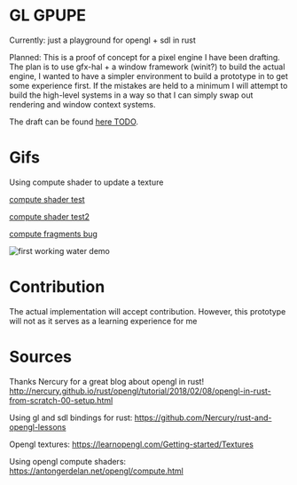 # GL GPUPE

Currently: just a playground for opengl + sdl in rust

Planned: 
This is a proof of concept for a pixel engine I have been drafting. 
The plan is to use gfx-hal + a window framework (winit?) to build the actual engine,
I wanted to have a simpler environment to build a prototype in to get some experience first.
If the mistakes are held to a minimum I will attempt to build the high-level systems in a way so that I can simply swap out rendering and window context systems.

The draft can be found [here TODO](todo). 

# Gifs

Using compute shader to update a texture

[compute shader test](https://i.imgur.com/ZeeIWbb.gif)

[compute shader test2](https://i.imgur.com/9YsamC4.gif)

[compute fragments bug](https://i.imgur.com/jaUMwTL.gif)

![first working water demo](https://i.imgur.com/A4S0D4M.gif)

# Contribution

The actual implementation will accept contribution. However, this prototype will not as it serves as a learning experience for me

# Sources
Thanks Nercury for a great blog about opengl in rust!
http://nercury.github.io/rust/opengl/tutorial/2018/02/08/opengl-in-rust-from-scratch-00-setup.html

Using gl and sdl bindings for rust: https://github.com/Nercury/rust-and-opengl-lessons 

Opengl textures: https://learnopengl.com/Getting-started/Textures

Using opengl compute shaders: https://antongerdelan.net/opengl/compute.html